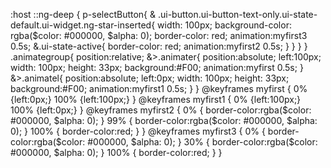 <div class="animategroup">
    <div [class]="selectedType"></div>
    <p-selectButton [options]="types" [(ngModel)]="selectedType"></p-selectButton>
</div>





:host ::ng-deep {
    p-selectButton{
        & .ui-button.ui-button-text-only.ui-state-default.ui-widget.ng-star-inserted{
            width: 100px;
            background-color: rgba($color: #000000, $alpha: 0);
            border-color: red;
            animation:myfirst3 0.5s;
            &.ui-state-active{
                border-color: red;
                animation:myfirst2 0.5s;
            }
        }
    }
}
.animategroup{
    position:relative;
    &>.animater{
        position:absolute; 
        left:100px; 
        width: 100px;
        height: 33px;
        background:#F00;
        animation:myfirst 0.5s;
    }
    &>.animatel{
        position:absolute; 
        left:0px; 
        width: 100px;
        height: 33px;
        background:#F00;
        animation:myfirst1 0.5s;
    }
}
@keyframes myfirst
{
	0% {left:0px;}
	100% {left:100px;}
}
@keyframes myfirst1
{
	0% {left:100px;}
	100% {left:0px;}
}
@keyframes myfirst2
{
	0% {
        border-color:rgba($color: #000000, $alpha: 0);
    }
    99% {
        border-color:rgba($color: #000000, $alpha: 0);
    }
	100% {
        border-color:red;
    }
}
@keyframes myfirst3
{
	0% {
        border-color:rgba($color: #000000, $alpha: 0);
    }
    30% {
        border-color:rgba($color: #000000, $alpha: 0);
    }
	100% {
        border-color:red;
    }
}
